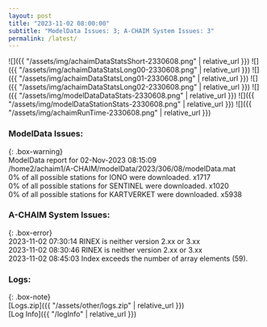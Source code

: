 ```yaml
---
layout: post
title: "2023-11-02 08:00:00"
subtitle: "ModelData Issues: 3; A-CHAIM System Issues: 3"
permalink: /latest/
---
```


![]({{ "/assets/img/achaimDataStatsShort-2330608.png" | relative_url }})
![]({{ "/assets/img/achaimDataStatsLong00-2330608.png" | relative_url }})
![]({{ "/assets/img/achaimDataStatsLong01-2330608.png" | relative_url }})
![]({{ "/assets/img/achaimDataStatsLong02-2330608.png" | relative_url }})
![]({{ "/assets/img/modelDataDataStats-2330608.png" | relative_url }})
![]({{ "/assets/img/modelDataStationStats-2330608.png" | relative_url }})
![]({{ "/assets/img/achaimRunTime-2330608.png" | relative_url }})


### ModelData Issues:  
  
{: .box-warning}  
 ModelData report for 02-Nov-2023 08:15:09   
 /home2/achaim1/A-CHAIM/modelData/2023/306/08/modelData.mat   
 0% of all possible stations for IONO were downloaded. x1717   
 0% of all possible stations for SENTINEL were downloaded. x1020   
 0% of all possible stations for KARTVERKET were downloaded. x5938   
  
### A-CHAIM System Issues:  
  
{: .box-error}  
2023-11-02 07:30:14 RINEX is neither version 2.xx or 3.xx  
2023-11-02 08:30:46 RINEX is neither version 2.xx or 3.xx  
2023-11-02 08:45:03 Index exceeds the number of array elements (59).  

### Logs:  
  
{: .box-note}  
[Logs.zip]({{ "/assets/other/logs.zip" | relative_url }})  
[Log Info]({{ "/logInfo" | relative_url }})  
